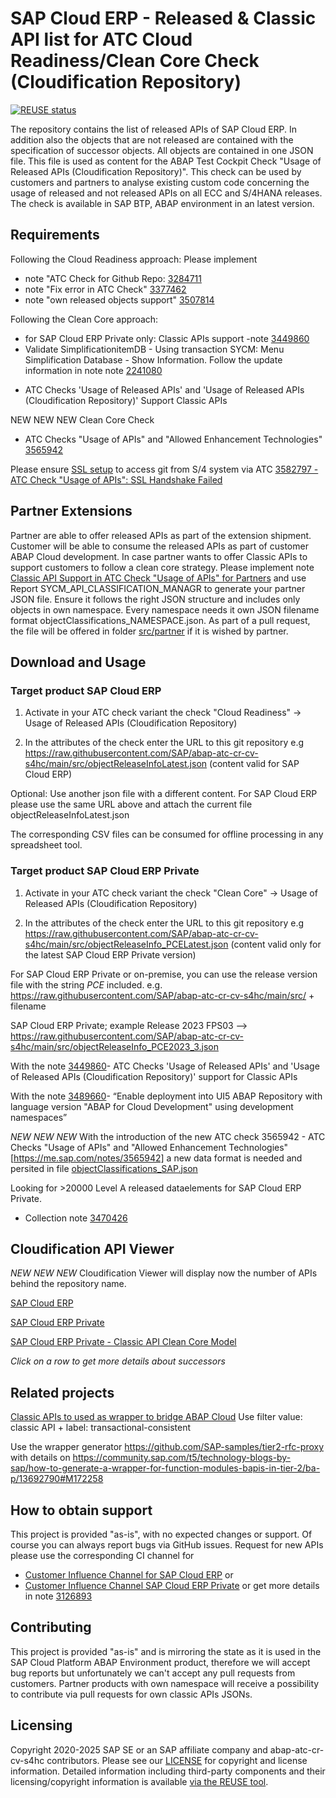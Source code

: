 # SAP Cloud ERP - Released & Classic API list for ATC Cloud Readiness/Clean Core Check (Cloudification Repository)

[![REUSE status](https://api.reuse.software/badge/github.com/SAP/abap-atc-cr-cv-s4hc)](https://api.reuse.software/info/github.com/SAP/abap-atc-cr-cv-s4hc)

The repository contains the list of released APIs of SAP Cloud ERP. In addition also the objects that are not released are contained with the specification of successor objects. All objects are contained in one JSON file. This file is used as content for the ABAP Test Cockpit Check "Usage of Released APIs (Cloudification Repository)". This check can be used by customers and partners to analyse existing custom code concerning the usage of released and not released APIs on all ECC and S/4HANA releases. The check is available in SAP BTP, ABAP environment in an latest version.

## Requirements

Following the Cloud Readiness approach:
Please implement 
+ note "ATC Check for Github Repo: [3284711](https://launchpad.support.sap.com/#/notes/3284711)
+ note "Fix error in ATC Check" [3377462](https://launchpad.support.sap.com/#/notes/3377462)
+ note "own released objects support" [3507814](https://launchpad.support.sap.com/#/notes/3507814)

Following the Clean Core approach:
+ for SAP Cloud ERP Private only: Classic APIs support -note [3449860](https://launchpad.support.sap.com/#/notes/3449860)
+ Validate SimplificationitemDB - Using transaction SYCM: Menu Simplification Database - Show Information. Follow the update information in note note [2241080](https://launchpad.support.sap.com/#/notes/2241080)
- ATC Checks 'Usage of Released APIs' and 'Usage of Released APIs (Cloudification Repository)' Support Classic APIs

NEW NEW NEW  Clean Core Check
- ATC Checks "Usage of APIs" and "Allowed Enhancement Technologies" [3565942](https://me.sap.com/notes/3565942)

Please ensure [SSL setup](https://docs.abapgit.org/user-guide/setup/ssl-setup.html) to access git from S/4 system via ATC
[3582797 - ATC Check "Usage of APIs": SSL Handshake Failed](https://me.sap.com/notes/3582797/E)

## Partner Extensions

Partner are able to offer released APIs as part of the extension shipment. Customer will be able to consume the released APIs as part of customer ABAP Cloud development.
In case partner wants to offer Classic APIs to support customers to follow a clean core strategy.
Please implement note [Classic API Support in ATC Check "Usage of APIs" for Partners](https://me.sap.com/notes/3630552) and use Report SYCM_API_CLASSIFICATION_MANAGR to generate your partner JSON file. 
Ensure it follows the right JSON structure and includes only objects in own namespace. Every namespace needs it own JSON filename format objectClassifications_NAMESPACE.json.
As part of a pull request, the file will be offered in folder [src/partner](https://github.com/SAP/abap-atc-cr-cv-s4hc/tree/main/src/partner) if it is wished by partner.

## Download and Usage

### Target product SAP Cloud ERP

1. Activate in your ATC check variant the check "Cloud Readiness" -> Usage of Released APIs (Cloudification Repository)

2. In the attributes of the check enter the URL to this git repository e.g https://raw.githubusercontent.com/SAP/abap-atc-cr-cv-s4hc/main/src/objectReleaseInfoLatest.json
(content valid for SAP Cloud ERP)

Optional: Use another json file with a different content. For SAP Cloud ERP please use the same URL above and attach the current file objectReleaseInfoLatest.json

The corresponding CSV files can be consumed for offline processing in any spreadsheet tool.

### Target product SAP Cloud ERP Private

1. Activate in your ATC check variant the check "Clean Core" -> Usage of Released APIs (Cloudification Repository)

2. In the attributes of the check enter the URL to this git repository e.g https://raw.githubusercontent.com/SAP/abap-atc-cr-cv-s4hc/main/src/objectReleaseInfo_PCELatest.json
(content valid only for the latest SAP Cloud ERP Private version)

For SAP Cloud ERP Private  or on-premise, you can use the release version file with the string *PCE* included.
e.g. https://raw.githubusercontent.com/SAP/abap-atc-cr-cv-s4hc/main/src/  + filename

SAP Cloud ERP Private; example Release 2023 FPS03
--> https://raw.githubusercontent.com/SAP/abap-atc-cr-cv-s4hc/main/src/objectReleaseInfo_PCE2023_3.json

With the note [3449860](https://launchpad.support.sap.com/#/notes/3449860)- ATC Checks 'Usage of Released APIs' and 'Usage of Released APIs (Cloudification Repository)' support for Classic APIs

With the note [3489660](https://me.sap.com/notes/3489660)- “Enable deployment into UI5 ABAP Repository with language version "ABAP for Cloud Development" using development namespaces”

*NEW NEW NEW*
With the introduction of the new ATC check 3565942 - ATC Checks "Usage of APIs" and "Allowed Enhancement Technologies" [https://me.sap.com/notes/3565942]
a new data format is needed and persited in file [objectClassifications_SAP.json](https://raw.githubusercontent.com/SAP/abap-atc-cr-cv-s4hc/refs/heads/main/src/objectClassifications_SAP.json)


Looking for >20000 Level A released dataelements for SAP Cloud ERP Private.

- Collection note [3470426](https://me.sap.com/notes/3470426)



## Cloudification API Viewer

*NEW NEW NEW*
Cloudification Viewer will display now the number of APIs behind the repository name.

[SAP Cloud ERP](https://sap.github.io/abap-atc-cr-cv-s4hc/)

[SAP Cloud ERP Private](https://sap.github.io/abap-atc-cr-cv-s4hc/?version=objectReleaseInfo_PCELatest.json)

[SAP Cloud ERP Private - Classic API Clean Core Model](https://sap.github.io/abap-atc-cr-cv-s4hc/?version=objectClassifications_SAP.json)



*Click on a row to get more details about successors*

## Related projects

[Classic APIs to used as wrapper to bridge ABAP Cloud](https://sap.github.io/abap-atc-cr-cv-s4hc/?version=objectClassifications_SAP.json&states=classicAPI&labels=transactional-consistent)
Use filter value: classic API + label: transactional-consistent

Use the wrapper generator https://github.com/SAP-samples/tier2-rfc-proxy with details on https://community.sap.com/t5/technology-blogs-by-sap/how-to-generate-a-wrapper-for-function-modules-bapis-in-tier-2/ba-p/13692790#M172258



## How to obtain support

This project is provided "as-is", with no expected changes or support. Of course you can always report bugs via GitHub issues.
Request for new APIs please use the corresponding CI channel for 
- [Customer Influence Channel for SAP Cloud ERP](https://influence.sap.com/sap/ino/#campaign/2759) or
- [Customer Influence Channel SAP Cloud ERP Private](https://influence.sap.com/sap/ino/#/campaign/3516) or
get more details in note [3126893](https://launchpad.support.sap.com/#/notes/3126893)

## Contributing

This project is provided "as-is" and is mirroring the state as it is used in the SAP Cloud Platform ABAP Environment product, therefore we will accept bug reports but unfortunately we can't accept any pull requests from customers.
Partner products with own namespace will receive a possibility to contribute via pull requests for own classic APIs JSONs.

## Licensing

Copyright 2020-2025 SAP SE or an SAP affiliate company and abap-atc-cr-cv-s4hc contributors. Please see our [LICENSE](LICENSE) for copyright and license information. Detailed information including third-party components and their licensing/copyright information is available [via the REUSE tool](https://api.reuse.software/info/github.com/SAP/abap-atc-cr-cv-s4hc).

